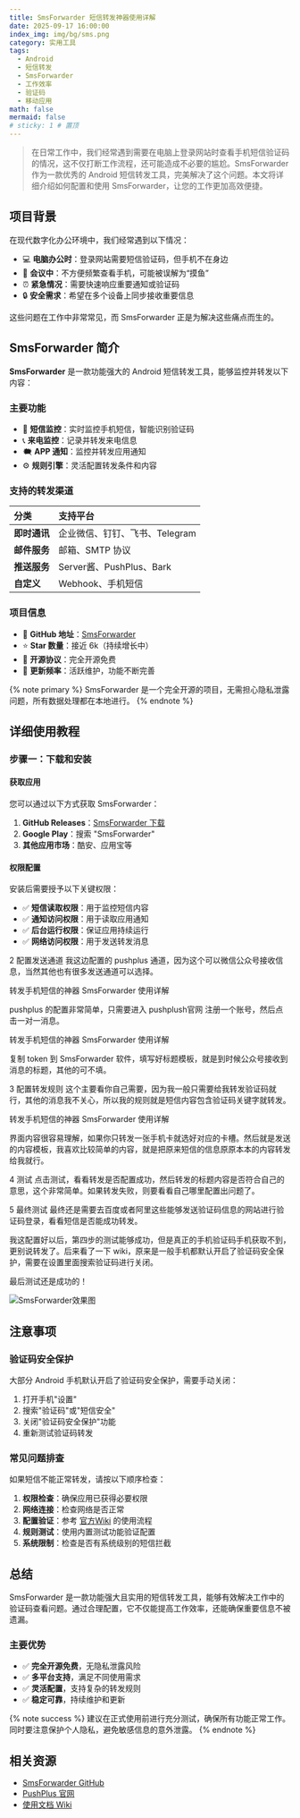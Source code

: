 ```yaml
---
title: SmsForwarder 短信转发神器使用详解
date: 2025-09-17 16:00:00
index_img: img/bg/sms.png
category: 实用工具
tags:
  - Android
  - 短信转发
  - SmsForwarder
  - 工作效率
  - 验证码
  - 移动应用
math: false
mermaid: false
# sticky: 1 # 置顶
---
```


> 在日常工作中，我们经常遇到需要在电脑上登录网站时查看手机短信验证码的情况，这不仅打断工作流程，还可能造成不必要的尴尬。SmsForwarder 作为一款优秀的 Android 短信转发工具，完美解决了这个问题。本文将详细介绍如何配置和使用 SmsForwarder，让您的工作更加高效便捷。

<!-- more -->

## 项目背景

在现代数字化办公环境中，我们经常遇到以下情况：

- 💻 **电脑办公时**：登录网站需要短信验证码，但手机不在身边
- 📏 **会议中**：不方便频繁查看手机，可能被误解为“摸鱼”
- ⏰ **紧急情况**：需要快速响应重要通知或验证码
- 🔒 **安全需求**：希望在多个设备上同步接收重要信息

这些问题在工作中非常常见，而 SmsForwarder 正是为解决这些痛点而生的。

## SmsForwarder 简介

**SmsForwarder** 是一款功能强大的 Android 短信转发工具，能够监控并转发以下内容：

### 主要功能
- 📱 **短信监控**：实时监控手机短信，智能识别验证码
- 📞 **来电监控**：记录并转发来电信息
- 🗮️ **APP 通知**：监控并转发应用通知
- ⚙️ **规则引擎**：灵活配置转发条件和内容

### 支持的转发渠道

| 分类 | 支持平台 |
|:---|:---|
| **即时通讯** | 企业微信、钉钉、飞书、Telegram |
| **邮件服务** | 邮箱、SMTP 协议 |
| **推送服务** | Server酱、PushPlus、Bark |
| **自定义** | Webhook、手机短信 |

### 项目信息
- 📍 **GitHub 地址**：[SmsForwarder](https://github.com/pppscn/SmsForwarder)
- ⭐ **Star 数量**：接近 6k（持续增长中）
- 🎨 **开源协议**：完全开源免费
- 🔄 **更新频率**：活跃维护，功能不断完善

{% note primary %}
SmsForwarder 是一个完全开源的项目，无需担心隐私泄露问题，所有数据处理都在本地进行。
{% endnote %}

## 详细使用教程

### 步骤一：下载和安装

#### 获取应用
您可以通过以下方式获取 SmsForwarder：

1. **GitHub Releases**：[SmsForwarder 下载](https://github.com/pppscn/SmsForwarder/releases)
2. **Google Play**：搜索 "SmsForwarder" 
3. **其他应用市场**：酷安、应用宝等

#### 权限配置
安装后需要授予以下关键权限：

- ✅ **短信读取权限**：用于监控短信内容
- ✅ **通知访问权限**：用于读取应用通知
- ✅ **后台运行权限**：保证应用持续运行
- ✅ **网络访问权限**：用于发送转发消息

2 配置发送通道
我这边配置的 pushplus 通道，因为这个可以微信公众号接收信息，当然其他也有很多发送通道可以选择。

转发手机短信的神器 SmsForwarder 使用详解

pushplus 的配置非常简单，只需要进入 pushplush官网 注册一个账号，然后点击一对一消息。

转发手机短信的神器 SmsForwarder 使用详解

复制 token 到 SmsForwarder 软件，填写好标题模板，就是到时候公众号接收到消息的标题，其他的可不填。

3 配置转发规则
这个主要看你自己需要，因为我一般只需要给我转发验证码就行，其他的消息我不关心，所以我的规则就是短信内容包含验证码关键字就转发。

转发手机短信的神器 SmsForwarder 使用详解

界面内容很容易理解，如果你只转发一张手机卡就选好对应的卡槽。然后就是发送的内容模板，我喜欢比较简单的内容，就是把原来短信的信息原原本本的内容转发给我就行。

4 测试
点击测试，看看转发是否配置成功，然后转发的标题内容是否符合自己的意思，这个非常简单。如果转发失败，则要看看自己哪里配置出问题了。

5 最终测试
最终还是需要去百度或者阿里这些能够发送验证码信息的网站进行验证码登录，看看短信是否能成功转发。

我这配置好以后，第四步的测试能够成功，但是真正的手机验证码手机获取不到，更别说转发了。后来看了一下 wiki，原来是一般手机都默认开启了验证码安全保护，需要在设置里面搜索验证码进行关闭。

最后测试还是成功的！

![SmsForwarder效果图](https://pic1.imgdb.cn/item/68ca9941c5157e1a8812ab76.png)

## 注意事项

### 验证码安全保护
大部分 Android 手机默认开启了验证码安全保护，需要手动关闭：

1. 打开手机"设置"
2. 搜索"验证码"或"短信安全"
3. 关闭"验证码安全保护"功能
4. 重新测试验证码转发

### 常见问题排查

如果短信不能正常转发，请按以下顺序检查：

1. **权限检查**：确保应用已获得必要权限
2. **网络连接**：检查网络是否正常
3. **配置验证**：参考 [官方Wiki](https://github.com/pppscn/SmsForwarder/wiki) 的使用流程
4. **规则测试**：使用内置测试功能验证配置
5. **系统限制**：检查是否有系统级别的短信拦截

## 总结

SmsForwarder 是一款功能强大且实用的短信转发工具，能够有效解决工作中的验证码查看问题。通过合理配置，它不仅能提高工作效率，还能确保重要信息不被遗漏。

### 主要优势
- ✅ **完全开源免费**，无隐私泄露风险
- ✅ **多平台支持**，满足不同使用需求  
- ✅ **灵活配置**，支持复杂的转发规则
- ✅ **稳定可靠**，持续维护和更新

{% note success %}
建议在正式使用前进行充分测试，确保所有功能正常工作。同时要注意保护个人隐私，避免敏感信息的意外泄露。
{% endnote %}

## 相关资源

- [SmsForwarder GitHub](https://github.com/pppscn/SmsForwarder)
- [PushPlus 官网](http://www.pushplus.plus/)
- [使用文档 Wiki](https://github.com/pppscn/SmsForwarder/wiki)